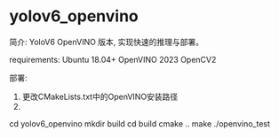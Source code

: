 # yolov6_openvino
简介:
YoloV6 OpenVINO 版本, 实现快速的推理与部署。

requirements:
    Ubuntu 18.04+
    OpenVINO 2023
    OpenCV2

部署:
1. 更改CMakeLists.txt中的OpenVINO安装路径
2.
cd yolov6_openvino
mkdir build
cd build
cmake ..
make
./openvino_test
